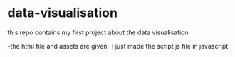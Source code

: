 # data-visualisation

this repo contains my first project about the data visualisation

-the html file and assets are given
-I just made the script.js file in javascript
